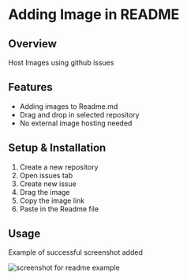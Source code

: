 # Adding Image in README

## Overview
Host Images using github issues

## Features
- Adding images to Readme.md
- Drag and drop in selected repository
- No external image hosting needed

## Setup & Installation 
1. Create a new repository
2. Open issues tab
3. Create new issue
4. Drag the image
5. Copy the image link
6. Paste in the Readme file


## Usage
Example of successful screenshot added

![screenshot for readme example](https://user-images.githubusercontent.com/56164259/67871693-5a7d3580-fb63-11e9-8940-7626cade4852.png)
